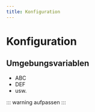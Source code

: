 ```yaml
---
title: Konfiguration
---
```


# Konfiguration

## Umgebungsvariablen

  * ABC
  * DEF
  * usw.

::: warning
aufpassen
:::

